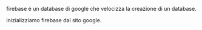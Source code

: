 
firebase é un database di google che velocizza la creazione di un database.

inizializziamo firebase dal sito google.
